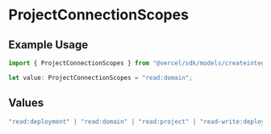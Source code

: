 # ProjectConnectionScopes

## Example Usage

```typescript
import { ProjectConnectionScopes } from "@vercel/sdk/models/createintegrationstoredirectop.js";

let value: ProjectConnectionScopes = "read:domain";
```

## Values

```typescript
"read:deployment" | "read:domain" | "read:project" | "read-write:deployment" | "read-write:deployment-check" | "read-write:domain" | "read-write:global-project-env-vars" | "read-write:integration-deployment-action" | "read-write:log-drain" | "read-write:drains" | "read-write:project-env-vars" | "read-write:project-protection-bypass"
```